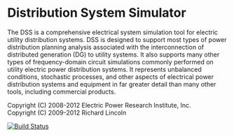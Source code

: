 Distribution System Simulator
=============================

The DSS is a comprehensive electrical system simulation tool for electric
utility distribution systems.  DSS is designed to support most types of
power distribution planning analysis associated with the interconnection
of distributed generation (DG) to utility systems.  It also supports many
other types of frequency-domain circuit simulations commonly performed on
utility electric power distribution systems.  It represents unbalanced
conditions, stochastic processes, and other aspects of electrical power
distribution systems and equipment in far greater detail than many other
tools, including commercial products.

Copyright (C) 2008-2012 Electric Power Research Institute, Inc.  
Copyright (C) 2009-2012 Richard Lincoln

[![Build Status](https://secure.travis-ci.org/rwl/DSS.png)](http://travis-ci.org/rwl/DSS)

